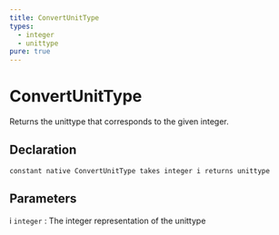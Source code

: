 ```yaml
---
title: ConvertUnitType
types:
  - integer
  - unittype
pure: true
---
```


# ConvertUnitType
Returns the unittype that corresponds to the given integer.

## Declaration

```jass
constant native ConvertUnitType takes integer i returns unittype
```

## Parameters
i `integer`
: The integer representation of the unittype
